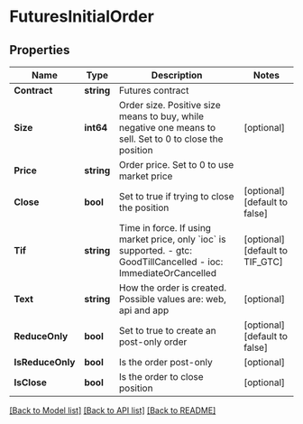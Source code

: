 # FuturesInitialOrder

## Properties
Name | Type | Description | Notes
------------ | ------------- | ------------- | -------------
**Contract** | **string** | Futures contract | 
**Size** | **int64** | Order size. Positive size means to buy, while negative one means to sell. Set to 0 to close the position | [optional] 
**Price** | **string** | Order price. Set to 0 to use market price | 
**Close** | **bool** | Set to true if trying to close the position | [optional] [default to false]
**Tif** | **string** | Time in force. If using market price, only &#x60;ioc&#x60; is supported.  - gtc: GoodTillCancelled - ioc: ImmediateOrCancelled | [optional] [default to TIF_GTC]
**Text** | **string** | How the order is created. Possible values are: web, api and app | [optional] 
**ReduceOnly** | **bool** | Set to true to create an post-only order | [optional] [default to false]
**IsReduceOnly** | **bool** | Is the order post-only | [optional] 
**IsClose** | **bool** | Is the order to close position | [optional] 

[[Back to Model list]](../README.md#documentation-for-models) [[Back to API list]](../README.md#documentation-for-api-endpoints) [[Back to README]](../README.md)



